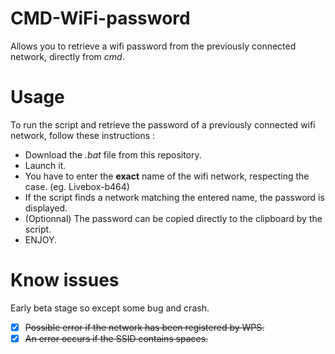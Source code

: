 # CMD-WiFi-password
Allows you to retrieve a wifi password from the previously connected network, directly from *cmd*.


# Usage
To run the script and retrieve the password of a previously connected wifi network, follow these instructions :

- Download the *.bat* file from this repository.
- Launch it.
- You have to enter the **exact** name of the wifi network, respecting the case. (eg. Livebox-b464)
- If the script finds a network matching the entered name, the password is displayed.
- (Optionnal) The password can be copied directly to the clipboard by the script.
- ENJOY.

# Know issues
Early beta stage so except some bug and crash.

- [x] ~~Possible error if the network has been registered by WPS.~~
- [x] ~~An error occurs if the SSID contains spaces.~~
